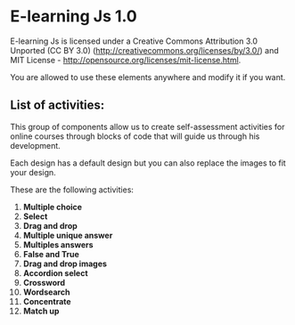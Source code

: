 <h1>E-learning Js 1.0</h1>

E-learning Js is licensed under a Creative Commons Attribution 3.0 Unported (CC BY 3.0) (http://creativecommons.org/licenses/by/3.0/) and MIT License - http://opensource.org/licenses/mit-license.html.

You are allowed to use these elements anywhere and modify it if you want.

<h2>List of activities:</h2>

This group of components allow us to create self-assessment activities for online courses through blocks of code that will guide us through his development.

Each design has a default design but you can also replace the images to fit your design.

These are the following activities:

<ol>
  <li><strong>Multiple choice</strong></li>
  <li><strong>Select</strong></li>
  <li><strong>Drag and drop</strong></li>
  <li><strong>Multiple unique answer</strong></li>
  <li><strong>Multiples answers</strong></li>
  <li><strong>False and True</strong></li>
  <li><strong>Drag and drop images</strong></li>
  <li><strong>Accordion select</strong></li>
  <li><strong>Crossword</strong></li>
  <li><strong>Wordsearch</strong></li>
  <li><strong>Concentrate</strong></li>
  <li><strong>Match up</strong></li>
</ol>

